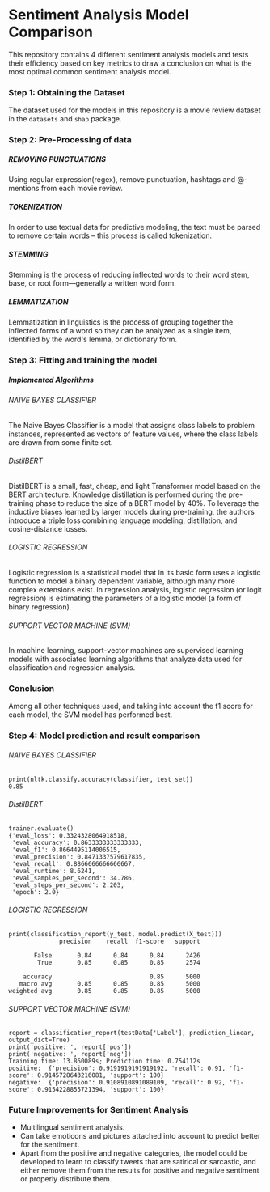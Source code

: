 # Sentiment Analysis Model Comparison
This repository contains 4 different sentiment analysis models and tests their efficiency based on key metrics to draw a conclusion on what is the most optimal common sentiment analysis model.

### Step 1: Obtaining the Dataset
The dataset used for the models in this repository is a movie review dataset in the ```datasets``` and ```shap``` package.

### Step 2: Pre-Processing of data
##### REMOVING PUNCTUATIONS
Using regular expression(regex), remove punctuation, hashtags and @-mentions from each movie review.</br>

##### TOKENIZATION
In order to use textual data for predictive modeling, the text must be parsed to remove certain words – this process is called tokenization.</br>

##### STEMMING
Stemming is the process of reducing inflected words to their word stem, base, or root form—generally a written word form.</br>

##### LEMMATIZATION
Lemmatization in linguistics is the process of grouping together the inflected forms of a word so they can be analyzed as a single item, identified by the word's lemma, or dictionary form.</br>

### Step 3: Fitting and training the model
##### Implemented Algorithms
###### NAIVE BAYES CLASSIFIER
The Naive Bayes Classifier is a model that assigns class labels to problem instances, represented as vectors of feature values, where the class labels are drawn from some finite set.
###### DistilBERT
DistilBERT is a small, fast, cheap, and light Transformer model based on the BERT architecture. Knowledge distillation is performed during the pre-training phase to reduce the size of a BERT model by 40%. To leverage the inductive biases learned by larger models during pre-training, the authors introduce a triple loss combining language modeling, distillation, and cosine-distance losses.
###### LOGISTIC REGRESSION
Logistic regression is a statistical model that in its basic form uses a logistic function to model a binary dependent variable, although many more complex extensions exist. In regression analysis, logistic regression (or logit regression) is estimating the parameters of a logistic model (a form of binary regression).
###### SUPPORT VECTOR MACHINE (SVM)
In machine learning, support-vector machines are supervised learning models with associated learning algorithms that analyze data used for classification and regression analysis.

### Conclusion
Among all other techniques used, and taking into account the f1 score for each model, the SVM model has performed best.

### Step 4: Model prediction and result comparison
###### NAIVE BAYES CLASSIFIER
```
print(nltk.classify.accuracy(classifier, test_set))
0.85
```
###### DistilBERT
```
trainer.evaluate()
{'eval_loss': 0.3324328064918518,
 'eval_accuracy': 0.8633333333333333,
 'eval_f1': 0.8664495114006515,
 'eval_precision': 0.8471337579617835,
 'eval_recall': 0.8866666666666667,
 'eval_runtime': 8.6241,
 'eval_samples_per_second': 34.786,
 'eval_steps_per_second': 2.203,
 'epoch': 2.0} 
```
###### LOGISTIC REGRESSION
```
print(classification_report(y_test, model.predict(X_test)))
              precision    recall  f1-score   support

       False       0.84      0.84      0.84      2426
        True       0.85      0.85      0.85      2574

    accuracy                           0.85      5000
   macro avg       0.85      0.85      0.85      5000
weighted avg       0.85      0.85      0.85      5000
```
###### SUPPORT VECTOR MACHINE (SVM)
```
report = classification_report(testData['Label'], prediction_linear, output_dict=True)
print('positive: ', report['pos'])
print('negative: ', report['neg'])
Training time: 13.860089s; Prediction time: 0.754112s
positive:  {'precision': 0.9191919191919192, 'recall': 0.91, 'f1-score': 0.9145728643216081, 'support': 100}
negative:  {'precision': 0.9108910891089109, 'recall': 0.92, 'f1-score': 0.9154228855721394, 'support': 100}
```

### Future Improvements for Sentiment Analysis
* Multilingual sentiment analysis.
* Can take emoticons and pictures attached into account to predict better for the sentiment.
* Apart from the positive and negative categories, the model could be developed to learn to classify tweets that are satirical or sarcastic, and either remove them from the results for positive and negative sentiment or properly distribute them.
